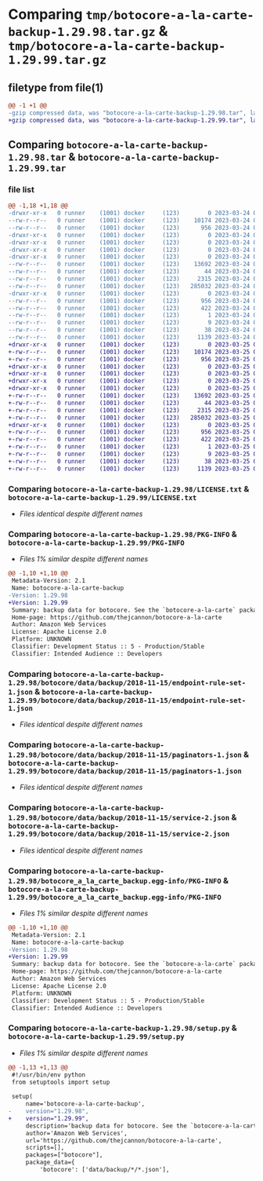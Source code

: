 # Comparing `tmp/botocore-a-la-carte-backup-1.29.98.tar.gz` & `tmp/botocore-a-la-carte-backup-1.29.99.tar.gz`

## filetype from file(1)

```diff
@@ -1 +1 @@
-gzip compressed data, was "botocore-a-la-carte-backup-1.29.98.tar", last modified: Fri Mar 24 01:24:08 2023, max compression
+gzip compressed data, was "botocore-a-la-carte-backup-1.29.99.tar", last modified: Sat Mar 25 01:22:27 2023, max compression
```

## Comparing `botocore-a-la-carte-backup-1.29.98.tar` & `botocore-a-la-carte-backup-1.29.99.tar`

### file list

```diff
@@ -1,18 +1,18 @@
-drwxr-xr-x   0 runner    (1001) docker     (123)        0 2023-03-24 01:24:08.821843 botocore-a-la-carte-backup-1.29.98/
--rw-r--r--   0 runner    (1001) docker     (123)    10174 2023-03-24 01:24:08.000000 botocore-a-la-carte-backup-1.29.98/LICENSE.txt
--rw-r--r--   0 runner    (1001) docker     (123)      956 2023-03-24 01:24:08.821843 botocore-a-la-carte-backup-1.29.98/PKG-INFO
-drwxr-xr-x   0 runner    (1001) docker     (123)        0 2023-03-24 01:24:08.821843 botocore-a-la-carte-backup-1.29.98/botocore/
-drwxr-xr-x   0 runner    (1001) docker     (123)        0 2023-03-24 01:24:08.821843 botocore-a-la-carte-backup-1.29.98/botocore/data/
-drwxr-xr-x   0 runner    (1001) docker     (123)        0 2023-03-24 01:24:08.821843 botocore-a-la-carte-backup-1.29.98/botocore/data/backup/
-drwxr-xr-x   0 runner    (1001) docker     (123)        0 2023-03-24 01:24:08.821843 botocore-a-la-carte-backup-1.29.98/botocore/data/backup/2018-11-15/
--rw-r--r--   0 runner    (1001) docker     (123)    13692 2023-03-24 01:23:57.000000 botocore-a-la-carte-backup-1.29.98/botocore/data/backup/2018-11-15/endpoint-rule-set-1.json
--rw-r--r--   0 runner    (1001) docker     (123)       44 2023-03-24 01:23:57.000000 botocore-a-la-carte-backup-1.29.98/botocore/data/backup/2018-11-15/examples-1.json
--rw-r--r--   0 runner    (1001) docker     (123)     2315 2023-03-24 01:23:57.000000 botocore-a-la-carte-backup-1.29.98/botocore/data/backup/2018-11-15/paginators-1.json
--rw-r--r--   0 runner    (1001) docker     (123)   285032 2023-03-24 01:23:57.000000 botocore-a-la-carte-backup-1.29.98/botocore/data/backup/2018-11-15/service-2.json
-drwxr-xr-x   0 runner    (1001) docker     (123)        0 2023-03-24 01:24:08.821843 botocore-a-la-carte-backup-1.29.98/botocore_a_la_carte_backup.egg-info/
--rw-r--r--   0 runner    (1001) docker     (123)      956 2023-03-24 01:24:08.000000 botocore-a-la-carte-backup-1.29.98/botocore_a_la_carte_backup.egg-info/PKG-INFO
--rw-r--r--   0 runner    (1001) docker     (123)      422 2023-03-24 01:24:08.000000 botocore-a-la-carte-backup-1.29.98/botocore_a_la_carte_backup.egg-info/SOURCES.txt
--rw-r--r--   0 runner    (1001) docker     (123)        1 2023-03-24 01:24:08.000000 botocore-a-la-carte-backup-1.29.98/botocore_a_la_carte_backup.egg-info/dependency_links.txt
--rw-r--r--   0 runner    (1001) docker     (123)        9 2023-03-24 01:24:08.000000 botocore-a-la-carte-backup-1.29.98/botocore_a_la_carte_backup.egg-info/top_level.txt
--rw-r--r--   0 runner    (1001) docker     (123)       38 2023-03-24 01:24:08.821843 botocore-a-la-carte-backup-1.29.98/setup.cfg
--rw-r--r--   0 runner    (1001) docker     (123)     1139 2023-03-24 01:24:08.000000 botocore-a-la-carte-backup-1.29.98/setup.py
+drwxr-xr-x   0 runner    (1001) docker     (123)        0 2023-03-25 01:22:27.518617 botocore-a-la-carte-backup-1.29.99/
+-rw-r--r--   0 runner    (1001) docker     (123)    10174 2023-03-25 01:22:27.000000 botocore-a-la-carte-backup-1.29.99/LICENSE.txt
+-rw-r--r--   0 runner    (1001) docker     (123)      956 2023-03-25 01:22:27.518617 botocore-a-la-carte-backup-1.29.99/PKG-INFO
+drwxr-xr-x   0 runner    (1001) docker     (123)        0 2023-03-25 01:22:27.514617 botocore-a-la-carte-backup-1.29.99/botocore/
+drwxr-xr-x   0 runner    (1001) docker     (123)        0 2023-03-25 01:22:27.514617 botocore-a-la-carte-backup-1.29.99/botocore/data/
+drwxr-xr-x   0 runner    (1001) docker     (123)        0 2023-03-25 01:22:27.514617 botocore-a-la-carte-backup-1.29.99/botocore/data/backup/
+drwxr-xr-x   0 runner    (1001) docker     (123)        0 2023-03-25 01:22:27.518617 botocore-a-la-carte-backup-1.29.99/botocore/data/backup/2018-11-15/
+-rw-r--r--   0 runner    (1001) docker     (123)    13692 2023-03-25 01:22:12.000000 botocore-a-la-carte-backup-1.29.99/botocore/data/backup/2018-11-15/endpoint-rule-set-1.json
+-rw-r--r--   0 runner    (1001) docker     (123)       44 2023-03-25 01:22:12.000000 botocore-a-la-carte-backup-1.29.99/botocore/data/backup/2018-11-15/examples-1.json
+-rw-r--r--   0 runner    (1001) docker     (123)     2315 2023-03-25 01:22:12.000000 botocore-a-la-carte-backup-1.29.99/botocore/data/backup/2018-11-15/paginators-1.json
+-rw-r--r--   0 runner    (1001) docker     (123)   285032 2023-03-25 01:22:12.000000 botocore-a-la-carte-backup-1.29.99/botocore/data/backup/2018-11-15/service-2.json
+drwxr-xr-x   0 runner    (1001) docker     (123)        0 2023-03-25 01:22:27.518617 botocore-a-la-carte-backup-1.29.99/botocore_a_la_carte_backup.egg-info/
+-rw-r--r--   0 runner    (1001) docker     (123)      956 2023-03-25 01:22:27.000000 botocore-a-la-carte-backup-1.29.99/botocore_a_la_carte_backup.egg-info/PKG-INFO
+-rw-r--r--   0 runner    (1001) docker     (123)      422 2023-03-25 01:22:27.000000 botocore-a-la-carte-backup-1.29.99/botocore_a_la_carte_backup.egg-info/SOURCES.txt
+-rw-r--r--   0 runner    (1001) docker     (123)        1 2023-03-25 01:22:27.000000 botocore-a-la-carte-backup-1.29.99/botocore_a_la_carte_backup.egg-info/dependency_links.txt
+-rw-r--r--   0 runner    (1001) docker     (123)        9 2023-03-25 01:22:27.000000 botocore-a-la-carte-backup-1.29.99/botocore_a_la_carte_backup.egg-info/top_level.txt
+-rw-r--r--   0 runner    (1001) docker     (123)       38 2023-03-25 01:22:27.518617 botocore-a-la-carte-backup-1.29.99/setup.cfg
+-rw-r--r--   0 runner    (1001) docker     (123)     1139 2023-03-25 01:22:27.000000 botocore-a-la-carte-backup-1.29.99/setup.py
```

### Comparing `botocore-a-la-carte-backup-1.29.98/LICENSE.txt` & `botocore-a-la-carte-backup-1.29.99/LICENSE.txt`

 * *Files identical despite different names*

### Comparing `botocore-a-la-carte-backup-1.29.98/PKG-INFO` & `botocore-a-la-carte-backup-1.29.99/PKG-INFO`

 * *Files 1% similar despite different names*

```diff
@@ -1,10 +1,10 @@
 Metadata-Version: 2.1
 Name: botocore-a-la-carte-backup
-Version: 1.29.98
+Version: 1.29.99
 Summary: backup data for botocore. See the `botocore-a-la-carte` package for more info.
 Home-page: https://github.com/thejcannon/botocore-a-la-carte
 Author: Amazon Web Services
 License: Apache License 2.0
 Platform: UNKNOWN
 Classifier: Development Status :: 5 - Production/Stable
 Classifier: Intended Audience :: Developers
```

### Comparing `botocore-a-la-carte-backup-1.29.98/botocore/data/backup/2018-11-15/endpoint-rule-set-1.json` & `botocore-a-la-carte-backup-1.29.99/botocore/data/backup/2018-11-15/endpoint-rule-set-1.json`

 * *Files identical despite different names*

### Comparing `botocore-a-la-carte-backup-1.29.98/botocore/data/backup/2018-11-15/paginators-1.json` & `botocore-a-la-carte-backup-1.29.99/botocore/data/backup/2018-11-15/paginators-1.json`

 * *Files identical despite different names*

### Comparing `botocore-a-la-carte-backup-1.29.98/botocore/data/backup/2018-11-15/service-2.json` & `botocore-a-la-carte-backup-1.29.99/botocore/data/backup/2018-11-15/service-2.json`

 * *Files identical despite different names*

### Comparing `botocore-a-la-carte-backup-1.29.98/botocore_a_la_carte_backup.egg-info/PKG-INFO` & `botocore-a-la-carte-backup-1.29.99/botocore_a_la_carte_backup.egg-info/PKG-INFO`

 * *Files 1% similar despite different names*

```diff
@@ -1,10 +1,10 @@
 Metadata-Version: 2.1
 Name: botocore-a-la-carte-backup
-Version: 1.29.98
+Version: 1.29.99
 Summary: backup data for botocore. See the `botocore-a-la-carte` package for more info.
 Home-page: https://github.com/thejcannon/botocore-a-la-carte
 Author: Amazon Web Services
 License: Apache License 2.0
 Platform: UNKNOWN
 Classifier: Development Status :: 5 - Production/Stable
 Classifier: Intended Audience :: Developers
```

### Comparing `botocore-a-la-carte-backup-1.29.98/setup.py` & `botocore-a-la-carte-backup-1.29.99/setup.py`

 * *Files 1% similar despite different names*

```diff
@@ -1,13 +1,13 @@
 #!/usr/bin/env python
 from setuptools import setup
 
 setup(
     name='botocore-a-la-carte-backup',
-    version="1.29.98",
+    version="1.29.99",
     description='backup data for botocore. See the `botocore-a-la-carte` package for more info.',
     author='Amazon Web Services',
     url='https://github.com/thejcannon/botocore-a-la-carte',
     scripts=[],
     packages=["botocore"],
     package_data={
         'botocore': ['data/backup/*/*.json'],
```

